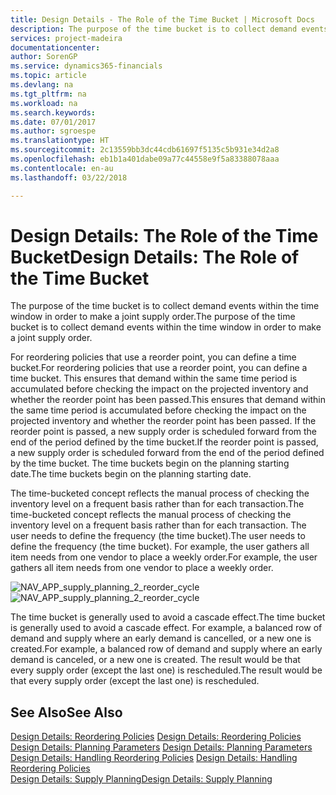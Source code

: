 ```yaml
---
title: Design Details - The Role of the Time Bucket | Microsoft Docs
description: The purpose of the time bucket is to collect demand events within the time window in order to make a joint supply order.
services: project-madeira
documentationcenter: 
author: SorenGP
ms.service: dynamics365-financials
ms.topic: article
ms.devlang: na
ms.tgt_pltfrm: na
ms.workload: na
ms.search.keywords: 
ms.date: 07/01/2017
ms.author: sgroespe
ms.translationtype: HT
ms.sourcegitcommit: 2c13559bb3dc44cdb61697f5135c5b931e34d2a8
ms.openlocfilehash: eb1b1a401dabe09a77c44558e9f5a83388078aaa
ms.contentlocale: en-au
ms.lasthandoff: 03/22/2018

---
```

# <a name="design-details-the-role-of-the-time-bucket"></a><span data-ttu-id="981ed-103">Design Details: The Role of the Time Bucket</span><span class="sxs-lookup"><span data-stu-id="981ed-103">Design Details: The Role of the Time Bucket</span></span>
<span data-ttu-id="981ed-104">The purpose of the time bucket is to collect demand events within the time window in order to make a joint supply order.</span><span class="sxs-lookup"><span data-stu-id="981ed-104">The purpose of the time bucket is to collect demand events within the time window in order to make a joint supply order.</span></span>  
  
 <span data-ttu-id="981ed-105">For reordering policies that use a reorder point, you can define a time bucket.</span><span class="sxs-lookup"><span data-stu-id="981ed-105">For reordering policies that use a reorder point, you can define a time bucket.</span></span> <span data-ttu-id="981ed-106">This ensures that demand within the same time period is accumulated before checking the impact on the projected inventory and whether the reorder point has been passed.</span><span class="sxs-lookup"><span data-stu-id="981ed-106">This ensures that demand within the same time period is accumulated before checking the impact on the projected inventory and whether the reorder point has been passed.</span></span> <span data-ttu-id="981ed-107">If the reorder point is passed, a new supply order is scheduled forward from the end of the period defined by the time bucket.</span><span class="sxs-lookup"><span data-stu-id="981ed-107">If the reorder point is passed, a new supply order is scheduled forward from the end of the period defined by the time bucket.</span></span> <span data-ttu-id="981ed-108">The time buckets begin on the planning starting date.</span><span class="sxs-lookup"><span data-stu-id="981ed-108">The time buckets begin on the planning starting date.</span></span>  
  
 <span data-ttu-id="981ed-109">The time-bucketed concept reflects the manual process of checking the inventory level on a frequent basis rather than for each transaction.</span><span class="sxs-lookup"><span data-stu-id="981ed-109">The time-bucketed concept reflects the manual process of checking the inventory level on a frequent basis rather than for each transaction.</span></span> <span data-ttu-id="981ed-110">The user needs to define the frequency (the time bucket).</span><span class="sxs-lookup"><span data-stu-id="981ed-110">The user needs to define the frequency (the time bucket).</span></span> <span data-ttu-id="981ed-111">For example, the user gathers all item needs from one vendor to place a weekly order.</span><span class="sxs-lookup"><span data-stu-id="981ed-111">For example, the user gathers all item needs from one vendor to place a weekly order.</span></span>  
  
 <span data-ttu-id="981ed-112">![](media/nav_app_supply_planning_2_reorder_cycle.png "NAV_APP_supply_planning_2_reorder_cycle")</span><span class="sxs-lookup"><span data-stu-id="981ed-112">![](media/nav_app_supply_planning_2_reorder_cycle.png "NAV_APP_supply_planning_2_reorder_cycle")</span></span>  
  
 <span data-ttu-id="981ed-113">The time bucket is generally used to avoid a cascade effect.</span><span class="sxs-lookup"><span data-stu-id="981ed-113">The time bucket is generally used to avoid a cascade effect.</span></span> <span data-ttu-id="981ed-114">For example, a balanced row of demand and supply where an early demand is cancelled, or a new one is created.</span><span class="sxs-lookup"><span data-stu-id="981ed-114">For example, a balanced row of demand and supply where an early demand is canceled, or a new one is created.</span></span> <span data-ttu-id="981ed-115">The result would be that every supply order (except the last one) is rescheduled.</span><span class="sxs-lookup"><span data-stu-id="981ed-115">The result would be that every supply order (except the last one) is rescheduled.</span></span>  
  
## <a name="see-also"></a><span data-ttu-id="981ed-116">See Also</span><span class="sxs-lookup"><span data-stu-id="981ed-116">See Also</span></span>  
 <span data-ttu-id="981ed-117">[Design Details: Reordering Policies](design-details-reordering-policies.md) </span><span class="sxs-lookup"><span data-stu-id="981ed-117">[Design Details: Reordering Policies](design-details-reordering-policies.md) </span></span>  
 <span data-ttu-id="981ed-118">[Design Details: Planning Parameters](design-details-planning-parameters.md) </span><span class="sxs-lookup"><span data-stu-id="981ed-118">[Design Details: Planning Parameters](design-details-planning-parameters.md) </span></span>  
 <span data-ttu-id="981ed-119">[Design Details: Handling Reordering Policies](design-details-handling-reordering-policies.md) </span><span class="sxs-lookup"><span data-stu-id="981ed-119">[Design Details: Handling Reordering Policies](design-details-handling-reordering-policies.md) </span></span>  
 [<span data-ttu-id="981ed-120">Design Details: Supply Planning</span><span class="sxs-lookup"><span data-stu-id="981ed-120">Design Details: Supply Planning</span></span>](design-details-supply-planning.md)
